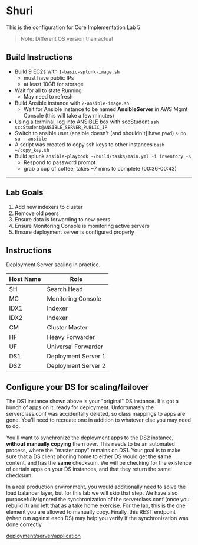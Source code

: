 # Shuri
This is the configuration for Core Implementation Lab 5
> Note: Different OS version than actual
## Build Instructions
- Build 9 EC2s with `1-basic-splunk-image.sh`
    - must have public IPs
    - at least 10GB for storage
- Wait for all to state Running
    - May need to refresh
- Build Ansible instance with `2-ansible-image.sh`
    - Wait for Ansible instance to be named **AnsibleServer** in AWS Mgmt Console (this will take a few minutes)
- Using a terminal, log into ANSIBLE box with sccStudent
    `ssh sccStudent@ANSIBLE_SERVER_PUBLIC_IP`
- Switch to ansible user (ansible doesn't [and shouldn't] have pwd)
    `sudo su - ansible`
- A script was created to copy ssh keys to other instances
    `bash ~/copy_key.sh`
- Build splunk
    `ansible-playbook ~/build/tasks/main.yml -i inventory -K`
    - Respond to password prompt
    - grab a cup of coffee; takes ~7 mins to complete (00:36-00:43)

---
## Lab Goals
1. Add new indexers to cluster
1. Remove old peers
1. Ensure data is forwarding to new peers
1. Ensure Monitoring Console is monitoring active servers
1. Ensure deployment server is configured properly

## Instructions
Deployment Server scaling in practice.

| Host Name| Role |
|------|------|
| SH | Search Head |
| MC | Monitoring Console |
| IDX1 | Indexer |
| IDX2 | Indexer |
| CM | Cluster Master |
| HF | Heavy Forwarder |
| UF | Universal Forwarder |
| DS1 | Deployment Server 1 |
| DS2 | Deployment Server 2 |

## Configure your DS for scaling/failover

The DS1 instance shown above is your "original" DS instance. It's got a bunch of apps on it, ready for deployment. Unfortunately the serverclass.conf was accidentally deleted, so class mappings to apps are gone. You'll need to recreate one in addition to whatever else you may need to do.

You'll want to synchronize the deployment apps to the DS2 instance, **without manually copying** them over. This needs to be an automated process, where the "master copy" remains on DS1. Your goal is to make sure that a DS client phoning home to either DS would get the **same** content, and has the **same** checksum. We will be checking for the existence of certain apps on your DS instances, and that they return the same checksum.

In a real production environment, you would additionally need to solve the load balancer layer, but for this lab we will skip that step. We have also purposefully ignored the synchronization of the serverclass.conf (once you rebuild it) and left that as a take home exercise. For the lab, this is the one element you are allowed to manually copy.
Finally, this REST endpoint (when run against each DS) may help you verify if the synchronization was done correctly

[deployment/server/application](https://docs.splunk.com/Documentation/Splunk/latest/RESTREF/RESTdeploy#deployment.2Fserver.2Fapplications)
